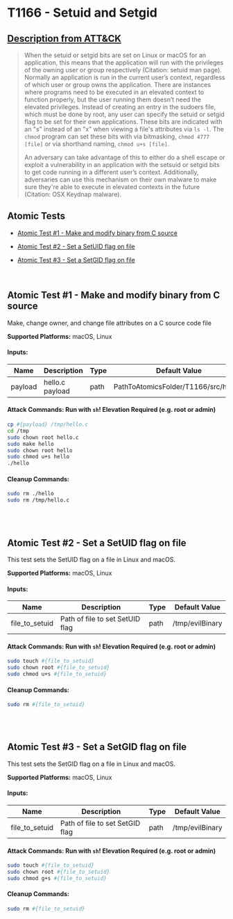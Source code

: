 # T1166 - Setuid and Setgid

## [Description from ATT&CK](https://attack.mitre.org/wiki/Technique/T1166)

<blockquote>When the setuid or setgid bits are set on Linux or macOS for an application, this means that the application will run with the privileges of the owning user or group respectively  (Citation: setuid man page). Normally an application is run in the current user’s context, regardless of which user or group owns the application. There are instances where programs need to be executed in an elevated context to function properly, but the user running them doesn’t need the elevated privileges. Instead of creating an entry in the sudoers file, which must be done by root, any user can specify the setuid or setgid flag to be set for their own applications. These bits are indicated with an "s" instead of an "x" when viewing a file's attributes via <code>ls -l</code>. The <code>chmod</code> program can set these bits with via bitmasking, <code>chmod 4777 [file]</code> or via shorthand naming, <code>chmod u+s [file]</code>.

An adversary can take advantage of this to either do a shell escape or exploit a vulnerability in an application with
the setsuid or setgid bits to get code running in a different user’s context. Additionally, adversaries can use this
mechanism on their own malware to make sure they're able to execute in elevated contexts in the future  (Citation: OSX
Keydnap malware).</blockquote>

## Atomic Tests

- [Atomic Test #1 - Make and modify binary from C source](#atomic-test-1---make-and-modify-binary-from-c-source)

- [Atomic Test #2 - Set a SetUID flag on file](#atomic-test-2---set-a-setuid-flag-on-file)

- [Atomic Test #3 - Set a SetGID flag on file](#atomic-test-3---set-a-setgid-flag-on-file)

<br/>

## Atomic Test #1 - Make and modify binary from C source

Make, change owner, and change file attributes on a C source code file

**Supported Platforms:** macOS, Linux

#### Inputs:

| Name | Description | Type | Default Value | 
|------|-------------|------|---------------|
| payload | hello.c payload | path | PathToAtomicsFolder/T1166/src/hello.c|

#### Attack Commands: Run with `sh`!  Elevation Required (e.g. root or admin)

```sh
cp #{payload} /tmp/hello.c
cd /tmp
sudo chown root hello.c
sudo make hello
sudo chown root hello
sudo chmod u+s hello
./hello
```

#### Cleanup Commands:

```sh
sudo rm ./hello
sudo rm /tmp/hello.c
```

<br/>
<br/>

## Atomic Test #2 - Set a SetUID flag on file

This test sets the SetUID flag on a file in Linux and macOS.

**Supported Platforms:** macOS, Linux

#### Inputs:

| Name | Description | Type | Default Value | 
|------|-------------|------|---------------|
| file_to_setuid | Path of file to set SetUID flag | path | /tmp/evilBinary|

#### Attack Commands: Run with `sh`!  Elevation Required (e.g. root or admin)

```sh
sudo touch #{file_to_setuid}
sudo chown root #{file_to_setuid}
sudo chmod u+s #{file_to_setuid}
```

#### Cleanup Commands:

```sh
sudo rm #{file_to_setuid}
```

<br/>
<br/>

## Atomic Test #3 - Set a SetGID flag on file

This test sets the SetGID flag on a file in Linux and macOS.

**Supported Platforms:** macOS, Linux

#### Inputs:

| Name | Description | Type | Default Value | 
|------|-------------|------|---------------|
| file_to_setuid | Path of file to set SetGID flag | path | /tmp/evilBinary|

#### Attack Commands: Run with `sh`!  Elevation Required (e.g. root or admin)

```sh
sudo touch #{file_to_setuid}
sudo chown root #{file_to_setuid}
sudo chmod g+s #{file_to_setuid}
```

#### Cleanup Commands:

```sh
sudo rm #{file_to_setuid}
```

<br/>
